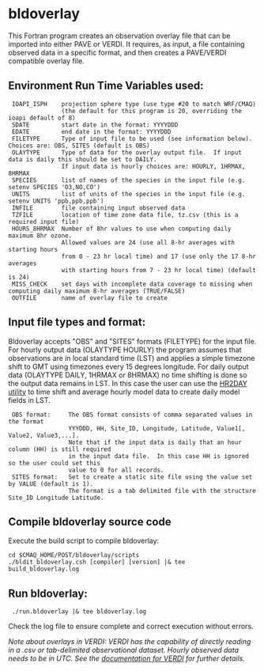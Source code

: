 bldoverlay
========

This Fortran program creates an observation overlay file that can be imported into either PAVE or VERDI. It requires, as input, a file containing observed data in a specific format, and then creates a PAVE/VERDI compatible overlay file.

## Environment Run Time Variables used:

```
 IOAPI_ISPH    projection sphere type (use type #20 to match WRF/CMAQ)
               (the default for this program is 20, overriding the ioapi default of 8) 
 SDATE         start date in the format: YYYYDDD
 EDATE         end date in the format: YYYYDDD
 FILETYPE      Type of input file to be used (see information below).  Choices are: OBS, SITES (default is OBS)
 OLAYTYPE      Type of data for the overlay output file.  If input data is daily this should be set to DAILY.
               If input data is hourly choices are: HOURLY, 1HRMAX, 8HRMAX
 SPECIES       list of names of the species in the input file (e.g. setenv SPECIES 'O3,NO,CO')
 UNITS         list of units of the species in the input file (e.g. setenv UNITS 'ppb,ppb,ppb')
 INFILE        file containing input observed data
 TZFILE        location of time zone data file, tz.csv (this is a required input file)
 HOURS_8HRMAX  Number of 8hr values to use when computing daily maximum 8hr ozone.
               Allowed values are 24 (use all 8-hr averages with starting hours 
               from 0 - 23 hr local time) and 17 (use only the 17 8-hr averages
               with starting hours from 7 - 23 hr local time) (default is 24)
 MISS_CHECK    set days with incomplete data coverage to missing when computing daily maximum 8-hr averages (TRUE/FALSE)
 OUTFILE       name of overlay file to create
```

## Input file types and format:

Bldoverlay accepts "OBS" and "SITES" formats (FILETYPE) for the input file. For hourly output data (OLAYTYPE HOURLY) the program assumes that observations are in local standard time (LST) and applies a simple timezone shift to GMT using timezones every 15 degrees longitude.  For daily output data (OLAYTYPE DAILY, 1HRMAX or 8HRMAX) no time shifting is done so the output data remains in LST.  In this case the user can use the [HR2DAY utility](../HR2DAY) to time shift and average hourly model data to create daily model fields in LST.

```
 OBS format:     The OBS format consists of comma separated values in the format 
                 YYYDDD, HH, Site_ID, Longitude, Latitude, Value1[, Value2, Value3,...]. 
                 Note that if the input data is daily that an hour column (HH) is still required 
                 in the input data file.  In this case HH is ignored so the user could set this 
                 value to 0 for all records.
 SITES format:   Set to create a static site file using the value set by VALUE (default is 1). 
                 The format is a tab delimited file with the structure Site_ID Longitude Latitude.
```
## Compile bldoverlay source code

Execute the build script to compile bldoverlay:

```
cd $CMAQ_HOME/POST/bldoverlay/scripts
./bldit_bldoverlay.csh [compiler] [version] |& tee build_bldoverlay.log
```


## Run bldoverlay:
```
 ./run.bldoverlay |& tee bldoverlay.log
```

Check the log file to ensure complete and correct execution without errors.

*Note about overlays in VERDI:
VERDI has the capability of directly reading in a .csv or tab-delimited observational dataset. Hourly observed data needs to be in UTC.  See the [documentation for VERDI](https://github.com/CEMPD/VERDI/releases) for further details.*
